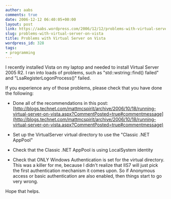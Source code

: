 ```yaml
---
author: aabs
comments: true
date: 2006-12-12 06:40:05+00:00
layout: post
link: https://aabs.wordpress.com/2006/12/12/problems-with-virtual-server-on-vista/
slug: problems-with-virtual-server-on-vista
title: Problems with Virtual Server on Vista
wordpress_id: 328
tags:
- programming
---
```


I recently installed Vista on my laptop and needed to install Virtual Server 2005 R2. I ran into loads of problems, such as "std::wstring::find() failed" and "LsaRegisterLogonProcess()" failed.


If you experience any of those problems, please check that you have done the following:


  * Done all of the recommendations in this post: [http://blogs.technet.com/mattmcspirit/archive/2006/10/18/running-virtual-server-on-vista.aspx?CommentPosted=true#commentmessage](http://blogs.technet.com/mattmcspirit/archive/2006/10/18/running-virtual-server-on-vista.aspx?CommentPosted=true#commentmessage)
		
  * Set up the VirtualServer virtual directory to use the "Classic .NET AppPool"

  * Check that the Classic .NET AppPool is using LocalSystem identity

  * Check that ONLY Windows Authentication is set for the  virtual directory. This was a killer for me, because I didn't realize that IIS7 will just pick the first authentication mechanism it comes upon. So if Anonymous access or basic authentication are also enabled, then things start to go very wrong.


Hope that helps.
